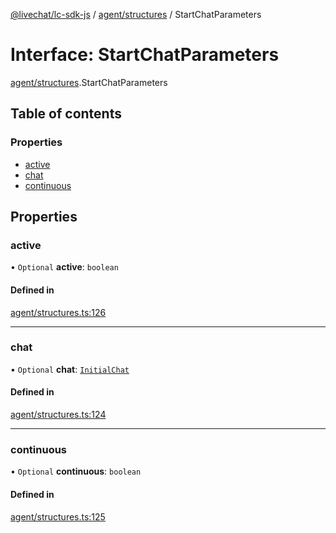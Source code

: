 [@livechat/lc-sdk-js](../README.md) / [agent/structures](../modules/agent_structures.md) / StartChatParameters

# Interface: StartChatParameters

[agent/structures](../modules/agent_structures.md).StartChatParameters

## Table of contents

### Properties

- [active](agent_structures.StartChatParameters.md#active)
- [chat](agent_structures.StartChatParameters.md#chat)
- [continuous](agent_structures.StartChatParameters.md#continuous)

## Properties

### active

• `Optional` **active**: `boolean`

#### Defined in

[agent/structures.ts:126](https://github.com/livechat/lc-sdk-js/blob/951da85/src/agent/structures.ts#L126)

___

### chat

• `Optional` **chat**: [`InitialChat`](objects.InitialChat.md)

#### Defined in

[agent/structures.ts:124](https://github.com/livechat/lc-sdk-js/blob/951da85/src/agent/structures.ts#L124)

___

### continuous

• `Optional` **continuous**: `boolean`

#### Defined in

[agent/structures.ts:125](https://github.com/livechat/lc-sdk-js/blob/951da85/src/agent/structures.ts#L125)

